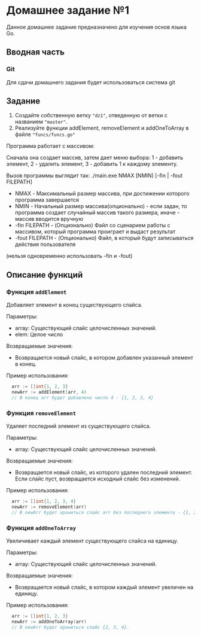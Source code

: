 # Домашнее задание №1

Данное домашнее задание предназначено для изучения основ языка Go.

## Вводная часть

### Git

Для сдачи домашнего задания будет использоваться система git

## Задание
1. Создайте собственную ветку `"dz1"`, отведенную от ветки с названием `"master"`.
2. Реализуйте функции addElement, removeElement и addOneToArray в файле `"funcs/funcs.go"`

Программа работает с массивом:

Сначала она создает массив, затем дает меню выбора: 1 - добавить элемент, 2 - удалить элемент, 3 - добавить 1 к каждому элементу.

Вызов программы выглядит так: ./main.exe NMAX [NMIN] [-fin | -fout FILEPATH]

 - NMAX - Максимальный размер массива, при достижении которого программа завершается
 - NMIN - Начальный размер массива(опционально) - если задан, то программа создает случайный массив такого размера, иначе - массив вводится вручную
 - -fin FILEPATH - (Опционально) Файл со сценарием работы с массивом, который программа проиграет и выдаст результат
 - -fout FILEPATH - (Опционально) Файл, в который будут записываться действия пользователя

 (нельзя одновременно использовать -fin и -fout)

## Описание функций

### Функция `addElement`
Добавляет элемент в конец существующего слайса.

Параметры:

  - array: Существующий слайс целочисленных значений.
  - elem: Целое число

Возвращаемые значения:

  - Возвращается новый слайс, в котором добавлен указанный элемент в конец.

Пример использования:

```go
  arr := []int{1, 2, 3}
  newArr := addElement(arr, 4)
  // В конец arr будет добавлено число 4 - {1, 2, 3, 4}
```

### Функция `removeElement`
Удаляет последний элемент из существующего слайса.

Параметры:

  - array: Существующий слайс целочисленных значений.

Возвращаемые значения:

  - Возвращается новый слайс, из которого удален последний элемент.
  Если слайс пуст, возвращается исходный слайс без изменений.

Пример использования:

```go
  arr := []int{1, 2, 3, 4}
  newArr := removeElement(arr)
  // В newArr будет храниться слайс arr без последнего элемента - {1, 2, 3}
```

### Функция `addOneToArray`
Увеличивает каждый элемент существующего слайса на единицу.

Параметры:

  - array: Существующий слайс целочисленных значений.

Возвращаемые значения:

  - Возвращается новый слайс, в котором каждый элемент увеличен на единицу.

Пример использования:

```go
  arr := []int{1, 2, 3}
  newArr := addOneToArray(arr)
  // В newArr будет храниться слайс {2, 3, 4}.
```
